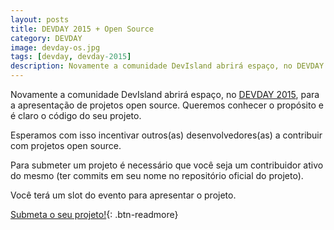 ```yaml
---
layout: posts
title: DEVDAY 2015 + Open Source
category: DEVDAY
image: devday-os.jpg
tags: [devday, devday-2015]
description: Novamente a comunidade DevIsland abrirá espaço, no DEVDAY 2015, para a apresentação de projetos open source.
---
```


Novamente a comunidade DevIsland abrirá espaço, no [DEVDAY 2015](http://devday.devisland.com), para a apresentação de projetos open source.
Queremos conhecer o propósito e é claro o código do seu projeto.

Esperamos com isso incentivar outros(as) desenvolvedores(as) a contribuir com projetos open source.

Para submeter um projeto é necessário que você seja um contribuidor ativo do mesmo (ter commits em seu nome no repositório oficial do projeto).

Você terá um slot do evento para apresentar o projeto.

[Submeta o seu projeto!](https://docs.google.com/forms/d/1GrM-71zBPwYU905Uy5Xnw2qgP9sgAhF8RujrkrYE6kI/viewform){: .btn-readmore}
